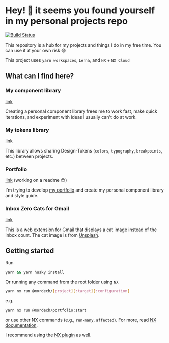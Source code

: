 # Hey! 👋 it seems you found yourself in my personal projects repo

[![Build Status](https://github.com/Mordech/mordech-projects/actions/workflows/main.yml/badge.svg)](https://github.com/Mordech/mordech-projects/actions/workflows/main.yml)

This repository is a hub for my projects and things I do in my free time. You can use it at your own risk 😅

This project uses `yarn workspaces`, `Lerna`, and `NX` + `NX Cloud`

## What can I find here?

### My component library

[link](/packages/shared-components/)

Creating a personal component library frees me to work fast, make quick iterations, and experiment with ideas I usually can't do at work.

### My tokens library

[link](/packages/tokens/)

This library allows sharing Design-Tokens (`colors`, `typography`, `breakpoints`, etc.) between projects.

### Portfolio

[link](/apps/portfolio/) (working on a readme 😊)

I'm trying to develop [my portfolio](https://elad.mizrahi.cc) and create my personal component library and style guide.

### Inbox Zero Cats for Gmail

[link](/apps/inbox-zero-cats-for-gmail/)

This is a web extension for Gmail that displays a cat image instead of the inbox count. The cat image is from [Unsplash](https://unsplash.com/).

## Getting started

Run

```bash
yarn && yarn husky install
```

Or running any command from the root folder using `NX`

```bash
yarn nx run @mordech/[project][:target][:configuration]
```

e.g.

```bash
yarn nx run @mordech/portfolio:start
```

or use other NX commands (e.g., `run-many`, `affected`). For more, read [NX documentation](https://nx.dev/reference/commands#nx-cli-commands).

I recommend using the [NX plugin](https://nx.dev/core-features/integrate-with-editors) as well.
